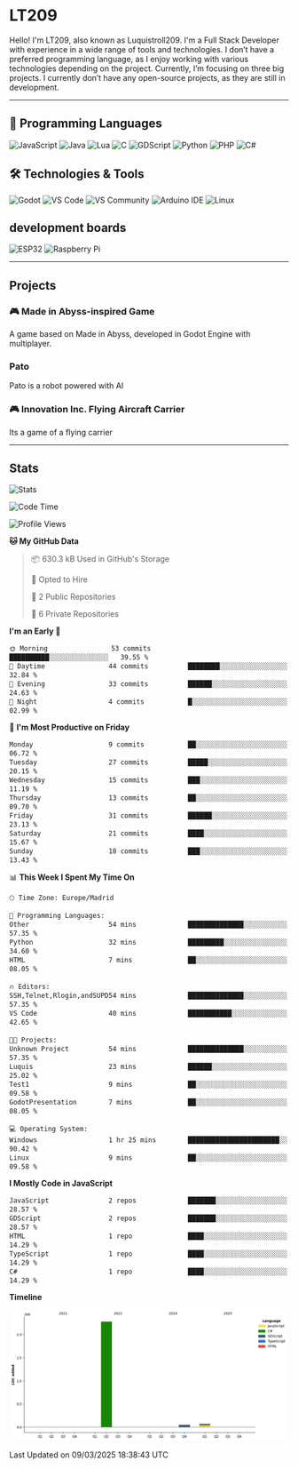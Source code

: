 # LT209

Hello! I'm LT209, also known as Luquistroll209. I'm a Full Stack Developer with experience in a wide range of tools and technologies. I don’t have a preferred programming language, as I enjoy working with various technologies depending on the project. Currently, I’m focusing on three big projects. I currently don’t have any open-source projects, as they are still in development.

---
## 🚀 Programming Languages

![JavaScript](https://img.shields.io/badge/JavaScript-F7DF1E?style=for-the-square&logo=javascript&logoColor=black)
![Java](https://img.shields.io/badge/Java-EA2D2E?style=for-the-square&logo=java&logoColor=white)
![Lua](https://img.shields.io/badge/Lua-2C2D72?style=for-the-square&logo=lua&logoColor=white)
![C](https://img.shields.io/badge/C-00599C?style=for-the-square&logo=c&logoColor=white)
![GDScript](https://img.shields.io/badge/GDScript-478CBF?style=for-the-square&logo=godotengine&logoColor=white)
![Python](https://img.shields.io/badge/Python-3776AB?style=for-the-square&logo=python&logoColor=white)
![PHP](https://img.shields.io/badge/PHP-777BB4?style=for-the-square&logo=php&logoColor=white)
![C#](https://img.shields.io/badge/C%23-239120?style=for-the-square&logo=csharp&logoColor=white)

## 🛠️ Technologies & Tools

![Godot](https://img.shields.io/badge/Godot-478CBF?style=for-the-square&logo=godotengine&logoColor=white)
![VS Code](https://img.shields.io/badge/VS%20Code-007ACC?style=for-the-square&logo=visualstudiocode&logoColor=white)
![VS Community](https://img.shields.io/badge/VS%20Community-5C2D91?style=for-the-square&logo=visualstudio&logoColor=white)
![Arduino IDE](https://img.shields.io/badge/Arduino_IDE-00979D?style=for-the-square&logo=arduino&logoColor=white)
![Linux](https://img.shields.io/badge/Linux-FCC624?style=for-the-square&logo=linux&logoColor=black)

## development boards

![ESP32](https://img.shields.io/badge/ESP32-000000?style=for-the-square&logo=esphome&logoColor=white)
![Raspberry Pi](https://img.shields.io/badge/Raspberry_Pi-C51A4A?style=for-the-square&logo=raspberrypi&logoColor=white)



---
## Projects

### 🎮 Made in Abyss-inspired Game
A game based on Made in Abyss, developed in Godot Engine with multiplayer.

### Pato
Pato is a robot powered with AI

### 🎮 Innovation Inc. Flying Aircraft Carrier
Its a game of a flying carrier 

---
## Stats

![Stats](https://github-readme-stats.vercel.app/api?username=Luquistroll209&show_icons=true&theme=radical)

<!--START_SECTION:waka-->
![Code Time](http://img.shields.io/badge/Code%20Time-46%20hrs%2023%20mins-blue)

![Profile Views](http://img.shields.io/badge/Profile%20Views-0-blue)

**🐱 My GitHub Data** 

> 📦 630.3 kB Used in GitHub's Storage 
 > 
> 💼 Opted to Hire
 > 
> 📜 2 Public Repositories 
 > 
> 🔑 6 Private Repositories 
 > 
**I'm an Early 🐤** 

```text
🌞 Morning                53 commits          ██████████░░░░░░░░░░░░░░░   39.55 % 
🌆 Daytime                44 commits          ████████░░░░░░░░░░░░░░░░░   32.84 % 
🌃 Evening                33 commits          ██████░░░░░░░░░░░░░░░░░░░   24.63 % 
🌙 Night                  4 commits           █░░░░░░░░░░░░░░░░░░░░░░░░   02.99 % 
```
📅 **I'm Most Productive on Friday** 

```text
Monday                   9 commits           ██░░░░░░░░░░░░░░░░░░░░░░░   06.72 % 
Tuesday                  27 commits          █████░░░░░░░░░░░░░░░░░░░░   20.15 % 
Wednesday                15 commits          ███░░░░░░░░░░░░░░░░░░░░░░   11.19 % 
Thursday                 13 commits          ██░░░░░░░░░░░░░░░░░░░░░░░   09.70 % 
Friday                   31 commits          ██████░░░░░░░░░░░░░░░░░░░   23.13 % 
Saturday                 21 commits          ████░░░░░░░░░░░░░░░░░░░░░   15.67 % 
Sunday                   18 commits          ███░░░░░░░░░░░░░░░░░░░░░░   13.43 % 
```


📊 **This Week I Spent My Time On** 

```text
🕑︎ Time Zone: Europe/Madrid

💬 Programming Languages: 
Other                    54 mins             ██████████████░░░░░░░░░░░   57.35 % 
Python                   32 mins             █████████░░░░░░░░░░░░░░░░   34.60 % 
HTML                     7 mins              ██░░░░░░░░░░░░░░░░░░░░░░░   08.05 % 

🔥 Editors: 
SSH,Telnet,Rlogin,andSUPD54 mins             ██████████████░░░░░░░░░░░   57.35 % 
VS Code                  40 mins             ███████████░░░░░░░░░░░░░░   42.65 % 

🐱‍💻 Projects: 
Unknown Project          54 mins             ██████████████░░░░░░░░░░░   57.35 % 
Luquis                   23 mins             ██████░░░░░░░░░░░░░░░░░░░   25.02 % 
Test1                    9 mins              ██░░░░░░░░░░░░░░░░░░░░░░░   09.58 % 
GodotPresentation        7 mins              ██░░░░░░░░░░░░░░░░░░░░░░░   08.05 % 

💻 Operating System: 
Windows                  1 hr 25 mins        ███████████████████████░░   90.42 % 
Linux                    9 mins              ██░░░░░░░░░░░░░░░░░░░░░░░   09.58 % 
```

**I Mostly Code in JavaScript** 

```text
JavaScript               2 repos             ███████░░░░░░░░░░░░░░░░░░   28.57 % 
GDScript                 2 repos             ███████░░░░░░░░░░░░░░░░░░   28.57 % 
HTML                     1 repo              ████░░░░░░░░░░░░░░░░░░░░░   14.29 % 
TypeScript               1 repo              ████░░░░░░░░░░░░░░░░░░░░░   14.29 % 
C#                       1 repo              ████░░░░░░░░░░░░░░░░░░░░░   14.29 % 
```



**Timeline**

![Lines of Code chart](https://raw.githubusercontent.com/Luquistroll209/Luquistroll209/main/assets/bar_graph.png)


 Last Updated on 09/03/2025 18:38:43 UTC
<!--END_SECTION:waka-->

